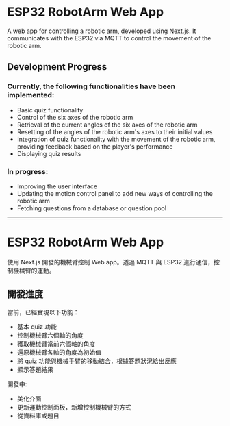 # ESP32 RobotArm Web App

A web app for controlling a robotic arm, developed using Next.js. It communicates with the ESP32 via MQTT to control the movement of the robotic arm.

## Development Progress

### Currently, the following functionalities have been implemented:

- Basic quiz functionality
- Control of the six axes of the robotic arm
- Retrieval of the current angles of the six axes of the robotic arm
- Resetting of the angles of the robotic arm's axes to their initial values
- Integration of quiz functionality with the movement of the robotic arm, providing feedback based on the player's performance
- Displaying quiz results

### In progress:

- Improving the user interface
- Updating the motion control panel to add new ways of controlling the robotic arm
- Fetching questions from a database or question pool

---

# ESP32 RobotArm Web App

使用 Next.js 開發的機械臂控制 Web app。透過 MQTT 與 ESP32 進行通信，控制機械臂的運動。

## 開發進度

當前，已經實現以下功能：

- 基本 quiz 功能
- 控制機械臂六個軸的角度
- 獲取機械臂當前六個軸的角度
- 還原機械臂各軸的角度為初始值
- 將 quiz 功能與機械手臂的移動結合，根據答題狀況給出反應
- 顯示答題結果

開發中:

- 美化介面
- 更新運動控制面板，新增控制機械臂的方式
- 從資料庫或題目
